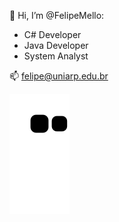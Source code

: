 👋 Hi, I’m @FelipeMello:
- C# Developer
- Java Developer
- System Analyst

📫 felipe@uniarp.edu.br


![Snake animation](https://github.com/rafaballerini/rafaballerini/blob/output/github-contribution-grid-snake.svg)
